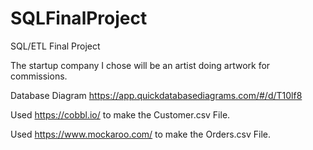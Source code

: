 # SQLFinalProject
SQL/ETL Final Project

The startup company I chose will be an artist doing artwork for commissions.

Database Diagram
https://app.quickdatabasediagrams.com/#/d/T10lf8

Used https://cobbl.io/ to make the Customer.csv File.

Used https://www.mockaroo.com/ to make the Orders.csv File.